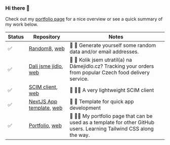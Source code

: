 ### Hi there 👋
Check out my [portfolio page](https://portfolio-jirihofman.vercel.app) for a nice overview or see a quick summary of my work below.

| Status | Repository | Notes |
| ------ | ---------- | ----- |
| ✅ | [Random8](https://github.com/jirihofman/random8), [web](https://random8.vercel.app/) | 🎱 🎲 Generate yourself some random data and/or email addresses. |
| ✅ | [Dali jsme jídlo](https://github.com/jirihofman/dali-jsme-jidlo), [web](https://jirihofman.github.io/dali-jsme-jidlo/) | 🍟 🥯 Kolik jsem utratil(a) na Dámejídlo.cz? Tracking your orders from popular Czech food delivery service. |
| ✅ | [SCIM client](https://github.com/jirihofman/strawberry-scim), [web](https://strawberry-scim.vercel.app/) | 🍓 👨‍💻 A very lightweight SCIM client |
| ✅ | [NextJS App template](https://github.com/jirihofman/nextjs-fullstack-app-template), [web](https://nextjs-fullstack-app-template-potato.vercel.app/) | 🥔 🔖 Template for quick app development |
| ✅ | [Portfolio](https://github.com/jirihofman/portfolio), [web](https://portfolio-jirihofman.vercel.app/) | 📃 👨‍💻 My portfolio page that can be used as a template for other GitHub users. Learning Tailwind CSS along the way. |
<!--
**jirihofman/jirihofman** is a ✨ _special_ ✨ repository because its `README.md` (this file) appears on your GitHub profile.

Here are some ideas to get you started:

- 🌱 I’m currently learning ...
- 👯 I’m looking to collaborate on ...
- 🤔 I’m looking for help with ...
- 💬 Ask me about ...
- 📫 How to reach me: ...
- 😄 Pronouns: ...
- ⚡ Fun fact: ...
![Jiří Hofman's GitHub stats](https://github-readme-stats.vercel.app/api?username=jirihofman&show_icons=true&theme=radical)
-->
